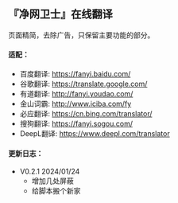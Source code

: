 ## 『净网卫士』在线翻译

页面精简，去除广告，只保留主要功能的部分。

#### 适配：

* 百度翻译: https://fanyi.baidu.com/
* 谷歌翻译: https://translate.google.com/
* 有道翻译: http://fanyi.youdao.com/
* 金山词霸: http://www.iciba.com/fy
* 必应翻译: https://cn.bing.com/translator/
* 搜狗翻译: https://fanyi.sogou.com/
* DeepL翻译: https://www.deepl.com/translator

#### 更新日志：

* V0.2.1    2024/01/24
    * 增加几处屏蔽
    * 给脚本搬个新家


  

